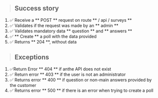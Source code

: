 > ## Success story

1. ✅ Receive a ** POST ** request on route ** / api / surveys **
2. ✅ Validates if the request was made by an ** admin **
3. ✅ Validates mandatory data ** question ** and ** answers **
4. ✅ ** Create ** a poll with the data provided
5. ✅ Returns ** 204 **, without data

> ## Exceptions

1. ✅Return Error ** 404 ** if anthe API does not exist
2. ✅ Return error ** 403 ** if the user is not an administrator
3. ✅ Returns error ** 400 ** if question or non-main answers provided by the customer
4. ✅ Returns error ** 500 ** if there is an error when trying to create a poll